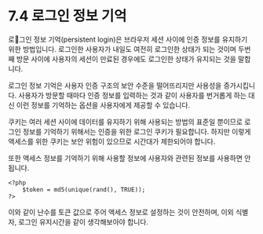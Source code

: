 # 7.4 로그인 정보 기억
 로그인 정보 기억(persistent login)은 브라우저 세션 사이에 인증 정보를 유지하기 위한 방법입니다. 로그인한 사용자가 내일도 여전히 로그인한 상태가 되는 것이며 두번째 방문 사이에 사용자의 세션이 만료된 경우에도 로그인한 상태가 유지되는 것을 말합니다.

 로그인 정보 기억은 사용자 인증 구조의 보안 수준을 떨어뜨리지만 사용성을 증가시킵니다. 사용자가 방문할 때마다 인증 정보를 입력하는 것과 같이 사용자를 번거롭게 하는 대신 이런 정보를 기억하는 옵션을 사용자에게 제공할 수 있습니다.

 쿠키는 여러 세션 사이에 데이터를 유지하기 위해 사용되는 방법의 표준일 뿐이므로 로그인 정보를 기억하기 위해서는 인증을 위한 로그인 쿠키가 필요합니다. 하지만 이렇게 액세스를 위한 쿠키는 보안 위험이 있으므로 시간대가 제한되어야 합니다. 

또한 액세스 정보를 기억하기 위해 사용할 정보에 사용자와 관련된 정보를 사용하면 안됩니다. 
```
<?php
    $token = md5(unique(rand(), TRUE));
?>
```
이와 같이 난수를 토큰 값으로 주어 액세스 정보로 설정하는 것이 안전하며, 이외 식별자, 로그인 유지시간을 같이 생각해보아야 합니다.

